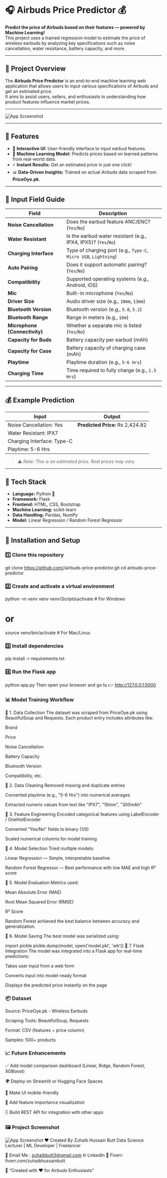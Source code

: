 # 🎧 Airbuds Price Predictor 💰

**Predict the price of Airbuds based on their features — powered by Machine Learning!**  
This project uses a trained regression model to estimate the price of wireless earbuds by analyzing key specifications such as noise cancellation, water resistance, battery capacity, and more.

---

## 🚀 Project Overview

The **Airbuds Price Predictor** is an end-to-end machine learning web application that allows users to input various specifications of Airbuds and get an estimated price.  
It aims to assist users, sellers, and enthusiasts in understanding how product features influence market prices.

---

![App Screenshot](earbuds.png)

---
## 🧠 Features

- 💬 **Interactive UI:** User-friendly interface to input earbud features.  
- 🤖 **Machine Learning Model:** Predicts prices based on learned patterns from real-world data.  
- ⚡ **Instant Results:** Get an estimated price in just one click!  
- 📊 **Data-Driven Insights:** Trained on actual Airbuds data scraped from **PriceOye.pk**.

---

## 🧩 Input Field Guide

| Field | Description |
|-------|--------------|
| **Noise Cancellation** | Does the earbud feature ANC/ENC? (`Yes`/`No`) |
| **Water Resistant** | Is the earbud water resistant (e.g., IPX4, IPX5)? (`Yes`/`No`) |
| **Charging Interface** | Type of charging port (e.g., `Type-C`, `Micro USB`, `Lightning`) |
| **Auto Pairing** | Does it support automatic pairing? (`Yes`/`No`) |
| **Compatibility** | Supported operating systems (e.g., Android, iOS) |
| **Mic** | Built-in microphone (`Yes`/`No`) |
| **Driver Size** | Audio driver size (e.g., `10mm`, `13mm`) |
| **Bluetooth Version** | Bluetooth version (e.g., `5.0`, `5.2`) |
| **Bluetooth Range** | Range in meters (e.g., `10m`) |
| **Microphone (Connectivity)** | Whether a separate mic is listed (`Yes`/`No`) |
| **Capacity for Buds** | Battery capacity per earbud (mAh) |
| **Capacity for Case** | Battery capacity of charging case (mAh) |
| **Playtime** | Playtime duration (e.g., `5-6 Hrs`) |
| **Charging Time** | Time required to fully charge (e.g., `1.5 Hrs`) |

---

## 💰 Example Prediction

| Input | Output |
|--------|---------|
| Noise Cancellation: Yes  | **Predicted Price:** Rs 2,424.82 |
| Water Resistant: IPX7 | |
| Charging Interface: Type-C | |
| Playtime: 5-6 Hrs | |

> ⚠️ *Note: This is an estimated price. Real prices may vary.*

---

## 🧮 Tech Stack

- **Language:** Python 🐍  
- **Framework:** Flask  
- **Frontend:** HTML, CSS, Bootstrap  
- **Machine Learning:** scikit-learn  
- **Data Handling:** Pandas, NumPy  
- **Model:** Linear Regression / Random Forest Regressor  

---

## 🧰 Installation and Setup

### 1️⃣ Clone this repository

git clone https://github.com/<your-username>/airbuds-price-predictor.git
cd airbuds-price-predictor
### 2️⃣ Create and activate a virtual environment

python -m venv venv
venv\Scripts\activate   # For Windows
# or
source venv/bin/activate  # For Mac/Linux
### 3️⃣ Install dependencies

pip install -r requirements.txt
### 4️⃣ Run the Flask app

python app.py
Then open your browser and go to 👉 http://127.0.0.1:5000

### 📊 Model Training Workflow
🔹 1. Data Collection
The dataset was scraped from PriceOye.pk using BeautifulSoup and Requests.
Each product entry includes attributes like:

Brand

Price

Noise Cancellation

Battery Capacity

Bluetooth Version

Compatibility, etc.

🔹 2. Data Cleaning
Removed missing and duplicate entries

Converted playtime (e.g., "5-6 Hrs") into numerical averages

Extracted numeric values from text like "IPX7", "10mm", "300mAh"

🔹 3. Feature Engineering
Encoded categorical features using LabelEncoder / OneHotEncoder

Converted “Yes/No” fields to binary (1/0)

Scaled numerical columns for model training

🔹 4. Model Selection
Tried multiple models:

Linear Regression — Simple, interpretable baseline

Random Forest Regressor — Best performance with low MAE and high R² score

🔹 5. Model Evaluation
Metrics used:

Mean Absolute Error (MAE)

Root Mean Squared Error (RMSE)

R² Score

Random Forest achieved the best balance between accuracy and generalization.

🔹 6. Model Saving
The best model was serialized using:

import pickle
pickle.dump(model, open('model.pkl', 'wb'))
🔹 7. Flask Integration
The model was integrated into a Flask app for real-time predictions:

Takes user input from a web form

Converts input into model-ready format

Displays the predicted price instantly on the page

### 📦 Dataset
Source: PriceOye.pk - Wireless Earbuds

Scraping Tools: BeautifulSoup, Requests

Format: CSV (features + price column)

Samples: 500+ products

### 📈 Future Enhancements
✅ Add model comparison dashboard (Linear, Ridge, Random Forest, XGBoost)

🌍 Deploy on Streamlit or Hugging Face Spaces

📱 Make UI mobile-friendly

🧠 Add feature importance visualization

🗄️ Build REST API for integration with other apps

### 🖼️ Project Screenshot

![App Screenshot](diagram.png)
❤️ Created By
Zuhaib Hussain Butt
Data Science Lecturer | ML Developer | Freelancer

📧 Email Me : zuhaibbutt3@gmail.com
🌐 LinkedIn
💼 Fiverr: fiverr.com/zuhaibhussainbutt

🏁 “Created with ❤️ for Airbuds Enthusiasts”
